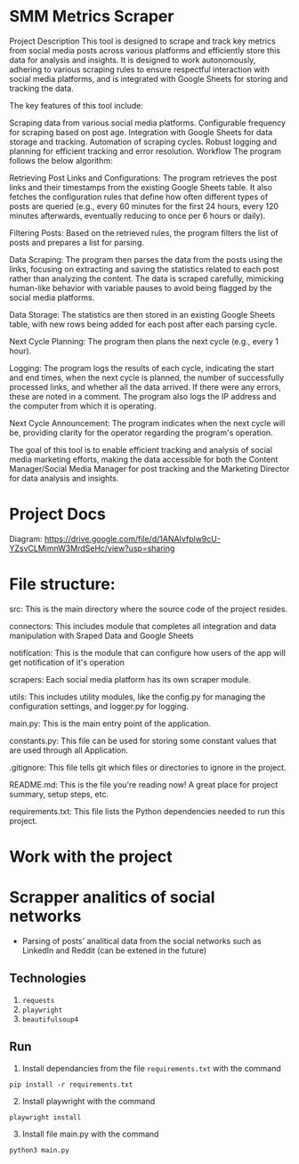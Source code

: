 # SMM Metrics Scraper

Project Description
This tool is designed to scrape and track key metrics from social media posts across various platforms and efficiently store this data for analysis and insights. It is designed to work autonomously, adhering to various scraping rules to ensure respectful interaction with social media platforms, and is integrated with Google Sheets for storing and tracking the data.

The key features of this tool include:

Scraping data from various social media platforms.
Configurable frequency for scraping based on post age.
Integration with Google Sheets for data storage and tracking.
Automation of scraping cycles.
Robust logging and planning for efficient tracking and error resolution.
Workflow
The program follows the below algorithm:

Retrieving Post Links and Configurations: The program retrieves the post links and their timestamps from the existing Google Sheets table. It also fetches the configuration rules that define how often different types of posts are queried (e.g., every 60 minutes for the first 24 hours, every 120 minutes afterwards, eventually reducing to once per 6 hours or daily).

Filtering Posts: Based on the retrieved rules, the program filters the list of posts and prepares a list for parsing.

Data Scraping: The program then parses the data from the posts using the links, focusing on extracting and saving the statistics related to each post rather than analyzing the content. The data is scraped carefully, mimicking human-like behavior with variable pauses to avoid being flagged by the social media platforms.

Data Storage: The statistics are then stored in an existing Google Sheets table, with new rows being added for each post after each parsing cycle.

Next Cycle Planning: The program then plans the next cycle (e.g., every 1 hour).

Logging: The program logs the results of each cycle, indicating the start and end times, when the next cycle is planned, the number of successfully processed links, and whether all the data arrived. If there were any errors, these are noted in a comment. The program also logs the IP address and the computer from which it is operating.

Next Cycle Announcement: The program indicates when the next cycle will be, providing clarity for the operator regarding the program's operation.

The goal of this tool is to enable efficient tracking and analysis of social media marketing efforts, making the data accessible for both the Content Manager/Social Media Manager for post tracking and the Marketing Director for data analysis and insights.

# Project Docs

Diagram: https://drive.google.com/file/d/1ANAIvfplw9cU-YZsvCLMjmnW3MrdSeHc/view?usp=sharing

# File structure:

src: This is the main directory where the source code of the project resides.

connectors: This includes module that completes all integration and data manipulation with Sraped Data and Google Sheets

notification: This is the module that can configure how users of the app will get notification of it's operation

scrapers: Each social media platform has its own scraper module.

<!-- integrations: Here is where we integrate with other systems, in this case, Google Sheets. -->

utils: This includes utility modules, like the config.py for managing the configuration settings, and logger.py for logging.

main.py: This is the main entry point of the application.

constants.py: This file can be used for storing some constant values that are used through all Application.

<!-- tests: This directory contains all unit tests. It's mirrored after the src directory for organization. -->

<!-- docs: This is where you can find all the documentation for the project, including design documents and usage instructions. -->

.gitignore: This file tells git which files or directories to ignore in the project.

README.md: This is the file you're reading now! A great place for project summary, setup steps, etc.

requirements.txt: This file lists the Python dependencies needed to run this project.

<!-- setup.py: This file is used for packaging the project, and can be run to install all necessary dependencies. -->

# Work with the project

# Scrapper analitics of social networks
- Parsing of posts' analitical data from the social networks such as LinkedIn and Reddit (can be extened in the future)

## Technologies

1. `requests`
2. `playwright`
3. `beautifulsoup4`

## Run

1. Install dependancies from the file `requirements.txt` with the command

```angular2html
pip install -r requirements.txt
```

2. Install playwright with the command

```angular2html
playwright install
```

3. Install file main.py with the command

```angular2html
python3 main.py
```